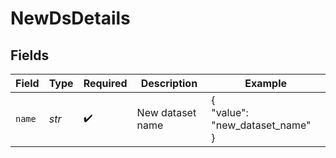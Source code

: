 # NewDsDetails


## Fields

| Field                           | Type                            | Required                        | Description                     | Example                         |
| ------------------------------- | ------------------------------- | ------------------------------- | ------------------------------- | ------------------------------- |
| `name`                          | *str*                           | :heavy_check_mark:              | New dataset name                | {<br/>"value": "new_dataset_name"<br/>} |